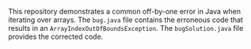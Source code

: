 This repository demonstrates a common off-by-one error in Java when iterating over arrays. The `bug.java` file contains the erroneous code that results in an `ArrayIndexOutOfBoundsException`. The `bugSolution.java` file provides the corrected code.